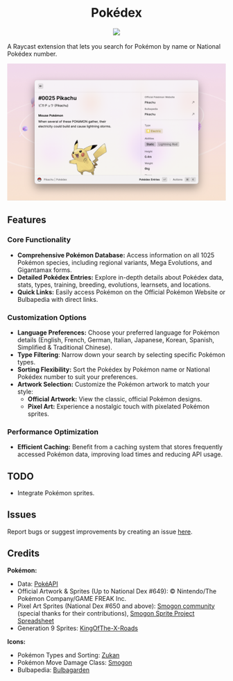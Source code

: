 <p align="center">
  <h1 align="center">Pokédex</h1>
</p>

<p align="center">
  <a title="Install Pokédex Raycast Extension" href="https://www.raycast.com/anhthang/pokedex#install">
    <img style="height: 64px" src="https://assets.raycast.com/anhthang/pokedex/install_button@2x.png" height="64">
  </a>
</p>

A Raycast extension that lets you search for Pokémon by name or National Pokédex number.

![Example](./metadata/pokedex-2.png)

## Features

### Core Functionality
* **Comprehensive Pokémon Database:** Access information on all 1025 Pokémon species, including regional variants, Mega Evolutions, and Gigantamax forms.
* **Detailed Pokédex Entries:** Explore in-depth details about Pokédex data, stats, types, training, breeding, evolutions, learnsets, and locations.
* **Quick Links:** Easily access Pokémon on the Official Pokémon Website or Bulbapedia with direct links.

### Customization Options
* **Language Preferences:** Choose your preferred language for Pokémon details (English, French, German, Italian, Japanese, Korean, Spanish, Simplified & Traditional Chinese).
* **Type Filtering**: Narrow down your search by selecting specific Pokémon types.
* **Sorting Flexibility:** Sort the Pokédex by Pokémon name or National Pokédex number to suit your preferences.
* **Artwork Selection:** Customize the Pokémon artwork to match your style:
  * **Official Artwork:** View the classic, official Pokémon designs.
  * **Pixel Art:** Experience a nostalgic touch with pixelated Pokémon sprites.

### Performance Optimization
* **Efficient Caching:** Benefit from a caching system that stores frequently accessed Pokémon data, improving load times and reducing API usage.


## TODO

* Integrate Pokémon sprites.

## Issues

Report bugs or suggest improvements by creating an issue [here](https://github.com/anhthang/raycast-pokedex/issues).

## Credits

**Pokémon:**

* Data: [PokéAPI](https://pokeapi.co/)
* Official Artwork & Sprites (Up to National Dex #649): © Nintendo/The Pokémon Company/GAME FREAK Inc.
* Pixel Art Sprites (National Dex #650 and above): [Smogon community](https://www.smogon.com/forums/threads/smogon-sprite-project.3647722/) (special thanks for their contributions), [Smogon Sprite Project Spreadsheet](https://docs.google.com/spreadsheets/d/1acgzAjh0dnFRQnjZu8kSjS177rKCzpFfEHRLtwuuXRU/edit?gid=0#gid=0)
* Generation 9 Sprites: [KingOfThe-X-Roads](https://www.deviantart.com/kingofthe-x-roads)

**Icons:**

* Pokémon Types and Sorting: [Zukan](https://zukan.pokemon.co.jp/)
* Pokémon Move Damage Class: [Smogon](https://www.smogon.com/dex/ss/moves/)
* Bulbapedia: [Bulbagarden](https://bulbagarden.net/)
